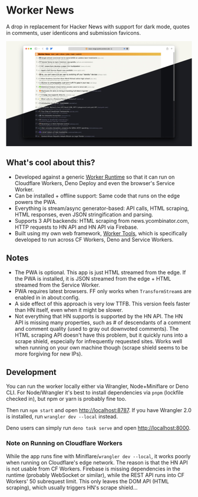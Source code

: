 # Worker News

A drop in replacement for Hacker News with support for dark mode, quotes in comments, user identicons and submission favicons. 

[![Screenshot](./worker-news.jpg)](https://worker-news.deno.dev)

## What's cool about this?
- Developed against a generic [Worker Runtime](https://workers.js.org) so that it can run on Cloudflare Workers, Deno Deploy and even the browser's Service Worker.
- Can be installed + offline support: Same code that runs on the edge powers the PWA.
- Everything is stream/async generator-based: API calls, HTML scraping, HTML responses, even JSON stringification and parsing.
- Supports 3 API backends: HTML scraping from news.ycombinator.com, HTTP requests to HN API and HN API via Firebase.
- Built using my own web framework, [Worker Tools](https://workers.tools), which is specifically developed to run across CF Workers, Deno and Service Workers.

## Notes
- The PWA is optional. This app is just HTML streamed from the edge. If the PWA is installed, it is JSON streamed from the edge + HTML streamed from the Service Worker.
- PWA requires latest browsers. FF only works when `TransformStream`s are enabled in in about:config.
- A side effect of this approach is very low TTFB. This version feels faster than HN itself, even when it might be slower.
- Not everything that HN supports is supported by the HN API. The HN API is missing many properties, such as # of descendants of a comment and comment quality (used to gray out downvoted comments). The HTML scraping API doesn't have this problem, but it quickly runs into a scrape shield, especially for infrequently requested sites. Works well when running on your own machine though (scrape shield seems to be more forgiving for new IPs).

## Development
You can run the worker locally either via Wrangler, Node+Miniflare or Deno CLI. 
For Node/Wrangler it's best to install dependencies via `pnpm` (lockfile checked in), but npm or yarn is probably fine too. 

Then run `npm start` and open <http://localhost:8787>.
If you have Wrangler 2.0 is installed, run `wrangler dev --local` instead.

Deno users can simply run `deno task serve` and open <http://localhost:8000>. 

### Note on Running on Cloudflare Workers
While the app runs fine with Miniflare/`wrangler dev --local`, it works poorly when running on Cloudflare's edge network. 
The reason is that the HN API is not usable from CF Workers. Firebase is missing dependencies in the runtime (probably WebSocket or similar), 
while the REST API runs into CF Workers' 50 subrequest limit. 
This only leaves the DOM API (HTML scraping), which usually triggers HN's scrape shield...

